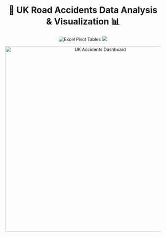 <h1 align="center">🚗 UK Road Accidents Data Analysis & Visualization 📊</h1>

<p align="center">
    <img src="https://img.shields.io/badge/Excel-Pivot%20Tables-green?style=for-the-badge&logo=microsoft-excel" alt="Excel Pivot Tables">
    <img src="https://img.shields.io/badge/Visualization-Charts-orange?style=for-the-badge">
</p>

<p align="center">
    <img src="your-image-url-here" width="600" alt="UK Accidents Dashboard">
</p>
